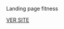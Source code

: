 Landing page fitness

<a href="https://rodolfo-desenvolve.github.io/landing_page_fitness/">VER SITE</a>

